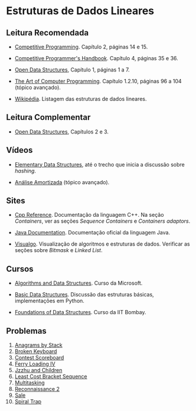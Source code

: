 Estruturas de Dados Lineares
============================


Leitura Recomendada
-------------------

- [Competitive Programming](https://cpbook.net/#CP1details). Capítulo 2, páginas 14 e 15.

- [Competitive Programmer's Handbook](https://cses.fi/book.html). Capítulo 4, páginas 35 e 36.

- [Open Data Structures](http://opendatastructures.org/), Capítulo 1, páginas 1 a 7.

- [The Art of Computer Programming](https://www.amazon.com.br/Computer-Programming-Volumes-1-4a-Boxed/dp/0321751043?tag=kns00-20&ascsubtag=9c25a946-5ad6-41ea-90a3-233e3aec8c23). Capítulo 1.2.10, páginas 96 a 104 (tópico avançado).

- [Wikipédia](https://en.wikipedia.org/wiki/List_of_data_structures). Listagem das estruturas de dados lineares.

Leitura Complementar
--------------------

- [Open Data Structures](http://opendatastructures.org/), Capítulos 2 e 3.

Vídeos
------

- [Elementary Data Structures](https://www.youtube.com/watch?list=PL8928ECB5F94CDA14&v=W9-U4NG603E), até o trecho que inicia a discussão sobre _hashing_.

- [Análise Amortizada](https://www.youtube.com/watch?v=qh5lSHCBiRs&list=PL8B24C31197EC371C&index=13) (tópico avançado).

Sites
-----

- [Cpp Reference](http://en.cppreference.com/w/). Documentação da linguagem C++. Na seção _Containers_, ver as seções _Sequence Containers_ e _Containers adaptors_.

- [Java Documentation](https://docs.oracle.com/javase/9/). Documentação oficial da linguagem Java.

- [Visualgo](https://visualgo.net/en). Visualização de algoritmos e estruturas de dados. Verificar as seções sobre _Bitmask_ e _Linked List_.

Cursos
------

- [Algorithms and Data Structures](https://www.edx.org/course/algorithms-data-structures-microsoft-dev285x-1). Curso da Microsoft.

- [Basic Data Structures](http://interactivepython.org/runestone/static/pythonds/BasicDS/toctree.html). Discussão das estruturas básicas, implementações em Python.

- [Foundations of Data Structures](https://www.edx.org/course/foundations-of-data-structures). Curso da IIT Bombay.

Problemas
---------

1. [Anagrams by Stack](https://uva.onlinejudge.org/index.php?option=com_onlinejudge&Itemid=8&category=24&page=show_problem&problem=673)
1. [Broken Keyboard](https://uva.onlinejudge.org/index.php?option=com_onlinejudge&Itemid=8&category=24&page=show_problem&problem=3139)
1. [Contest Scoreboard](https://uva.onlinejudge.org/index.php?option=com_onlinejudge&Itemid=8&category=24&page=show_problem&problem=1199)
1. [Ferry Loading IV](https://uva.onlinejudge.org/index.php?option=com_onlinejudge&Itemid=8&category=24&page=show_problem&problem=1975)
1. [Jzzhu and Children](http://codeforces.com/problemset/problem/450/A)
1. [Least Cost Bracket Sequence](http://codeforces.com/problemset/problem/3/D)
1. [Multitasking](https://uva.onlinejudge.org/index.php?option=com_onlinejudge&Itemid=8&category=24&page=show_problem&problem=3077)
1. [Reconnaissance 2](http://codeforces.com/problemset/problem/34/A)
1. [Sale](http://codeforces.com/problemset/problem/34/B)
1. [Spiral Trap](https://uva.onlinejudge.org/index.php?option=com_onlinejudge&Itemid=8&category=24&page=show_problem&problem=1861)
